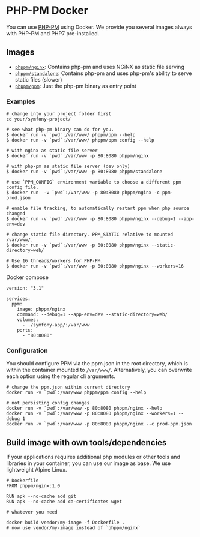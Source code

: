 # PHP-PM Docker

You can use [PHP-PM](https://github.com/php-pm/php-pm) using Docker. We provide you several images always with PHP-PM and PHP7 pre-installed.

## Images

- [`phppm/nginx`](https://hub.docker.com/r/phppm/nginx/): Contains php-pm and uses NGiNX as static file serving
- [`phppm/standalone`](https://hub.docker.com/r/phppm/standalone/): Contains php-pm and uses php-pm's ability to serve static files (slower)
- [`phppm/ppm`](https://hub.docker.com/r/phppm/ppm/): Just the php-pm binary as entry point

### Examples

```
# change into your project folder first
cd your/symfony-project/

# see what php-pm binary can do for you.
$ docker run -v `pwd`:/var/www/ phppm/ppm --help
$ docker run -v `pwd`:/var/www/ phppm/ppm config --help

# with nginx as static file server
$ docker run -v `pwd`:/var/www -p 80:8080 phppm/nginx

# with php-pm as static file server (dev only)
$ docker run -v `pwd`:/var/www -p 80:8080 phppm/standalone

# use `PPM_CONFIG` environment variable to choose a different ppm config file.
$ docker run  -v `pwd`:/var/www -p 80:8080 phppm/nginx -c ppm-prod.json

# enable file tracking, to automatically restart ppm when php source changed
$ docker run -v `pwd`:/var/www -p 80:8080 phppm/nginx --debug=1 --app-env=dev

# change static file directory. PPM_STATIC relative to mounted /var/www/.
$ docker run -v `pwd`:/var/www -p 80:8080 phppm/nginx --static-directory=web/

# Use 16 threads/workers for PHP-PM.
$ docker run -v `pwd`:/var/www -p 80:8080 phppm/nginx --workers=16
```

Docker compose

```
version: "3.1"

services:
  ppm:
    image: phppm/nginx
    command: --debug=1 --app-env=dev --static-directory=web/
    volumes:
      - ./symfony-app/:/var/www
    ports:
      - "80:8080"
```

### Configuration

You should configure PPM via the ppm.json in the root directory, which is within the container mounted to
`/var/www/`. Alternatively, you can overwrite each option using the regular cli arguments.

```
# change the ppm.json within current directory
docker run -v `pwd`:/var/www phppm/ppm config --help

# not persisting config changes
docker run -v `pwd`:/var/www -p 80:8080 phppm/nginx --help
docker run -v `pwd`:/var/www -p 80:8080 phppm/nginx --workers=1 --debug 1
docker run -v `pwd`:/var/www -p 80:8080 phppm/nginx --c prod-ppm.json
```

## Build image with own tools/dependencies

If your applications requires additional php modules or other tools and libraries in your container, you
can use our image as base. We use lightweight Alpine Linux.

```
# Dockerfile
FROM phppm/nginx:1.0

RUN apk --no-cache add git
RUN apk --no-cache add ca-certificates wget

# whatever you need
```

```
docker build vendor/my-image -f Dockerfile .
# now use vendor/my-image instead of `phppm/nginx`
```
